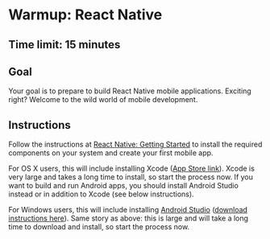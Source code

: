 # Warmup: React Native
## Time limit: 15 minutes

## Goal

Your goal is to prepare to build React Native mobile applications. Exciting
right? Welcome to the wild world of mobile development.

## Instructions

Follow the instructions at [React Native: Getting
Started](https://facebook.github.io/react-native/docs/getting-started.html) to
install the required components on your system and create your first mobile app.

For OS X users, this will include installing Xcode ([App Store
link](https://itunes.apple.com/us/app/xcode/id497799835?mt=12)). Xcode is very
large and takes a long time to install, so start the process now. If you want to
build and run Android apps, you should install Android Studio instead or in
addition to Xcode (see below instructions).

For Windows users, this will include installing [Android
Studio](https://developer.android.com/studio/index.html) ([download instructions
here](https://developer.android.com/studio/install.html)). Same story as above:
this is large and will take a long time to download and install, so start the
process now.

